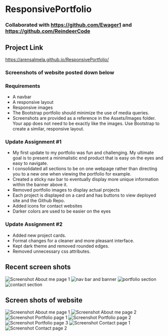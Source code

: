 # ResponsivePortfolio

### Collaborated with https://github.com/Ewager1 and https://github.com/ReindeerCode

## Project Link

https://arensalmela.github.io/ResponsivePortfolio/

### Screenshots of website posted down below

### Requirements

- A navbar
- A responsive layout
- Responsive images
- The Bootstrap portfolio should minimize the use of media queries.
- Screenshots are provided as a reference in the Assets/Images folder. Your app does not need to be exactly like the images. Use Bootstrap to create a similar, responsive layout.

### Update Assignment #1

- My first update to my portfolio was fun and challenging. My ultimate goal is to present a minimalistic end product that is easy on the eyes and easy to navigate.
- I consolidated all sections to be on one webpage rather than directing you to a new one when viewing the portfolio for example.
- Created a sticky nav bar to eventually display more unique information within the banner above it.
- Removed portfolio images to display actual projects
- Each project is displayed on a card and has buttons to view deployed site and the Github Repo.
- Added icons for contact websites
- Darker colors are used to be easier on the eyes

### Update Assignment #2

- Added new project cards.
- Format changes for a cleaner and more pleasant interface.
- Kept dark theme and removed rounded edges.
- Removed unnecessary css attributes.

## Recent screen shots

![Screenshot About me page 1](Assets/Screeshots/update3.png)
![nav bar and banner](Assets/Screeshots/new1.png)
![portfolio section](Assets/Screeshots/new2.png)
![contact section](Assets/Screeshots/new3.png)

## Screen shots of website

![Screenshot About me page 1](Assets/Screeshots/Aboutme1.png)
![Screenshot About me page 2](Assets/Screeshots/Aboutme2.png)
![Screenshot Portfolio page 1](Assets/Screeshots/Portfolio1.png)
![Screenshot Portfolio page 2](Assets/Screeshots/Portfolio2.png)
![Screenshot Portfolio page 3](Assets/Screeshots/Portfolio3.png)
![Screenshot Contact page 1](Assets/Screeshots/Contact1.png)
![Screenshot Contact page 2](Assets/Screeshots/Contact2.png)
